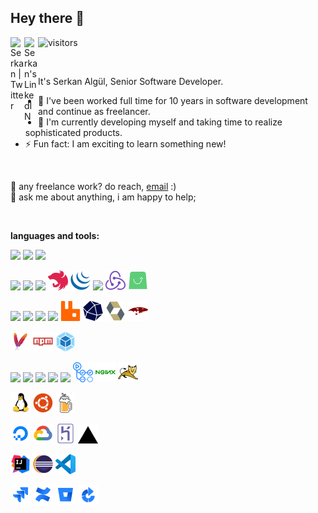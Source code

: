 <!--
**serkanalgl/serkanalgl** is a ✨ _special_ ✨ repository because its `README.md` (this file) appears on your GitHub profile. -->

## Hey there 👋
<a href="https://twitter.com/0xSerkan">
  <img align="left" alt="Serkan | Twitter" width="22px" src="https://raw.githubusercontent.com/peterthehan/peterthehan/master/assets/twitter.svg" />
</a>
<a href="https://www.linkedin.com/in/serkanalgul/">
  <img align="left" alt="Serkan's LinkedIN" width="22px" src="https://raw.githubusercontent.com/peterthehan/peterthehan/master/assets/linkedin.svg" />
</a>

![visitors](https://visitor-badge.lithub.cc/badge?page_id=serkanalgl.serkanalgl&left_color=red&right_color=green)

<br />

It's Serkan Algül, Senior Software Developer.

- 👷 I've been worked full time for 10 years in software development and continue as freelancer.
- 🌱 I'm currently developing myself and taking time to realize sophisticated products.
-  ⚡ Fun fact: I am exciting to learn something new!

<br />

💼 any freelance work? do reach, [email](mailto:serkanalgl@gmail.com) :)<br>
💬 ask me about anything, i am happy to help;

<br />

**languages and tools:**  

<code><img height="45" src="https://cdn.jsdelivr.net/gh/devicons/devicon/icons/java/java-original.svg"></code>
<code><img height="45" src="https://cdn.jsdelivr.net/gh/devicons/devicon/icons/javascript/javascript-original.svg"></code>
<code><img height="45" src="https://cdn.jsdelivr.net/gh/devicons/devicon/icons/solidity/solidity-original.svg"></code>

<code><img height="45" src="https://cdn.jsdelivr.net/gh/devicons/devicon/icons/spring/spring-original.svg"></code>
<code><img height="45" src="https://cdn.jsdelivr.net/gh/devicons/devicon/icons/nodejs/nodejs-original.svg"></code>
<code><img height="45" src="https://cdn.jsdelivr.net/gh/devicons/devicon/icons/express/express-original.svg"></code>
<code><img height="32" src="https://github.com/devicons/devicon/blob/develop/icons/nestjs/nestjs-plain.svg"></code>
<code><img height="32" src="https://github.com/devicons/devicon/blob/develop/icons/jquery/jquery-original.svg"></code>
<code><img height="45" src="https://cdn.jsdelivr.net/gh/devicons/devicon/icons/react/react-original.svg"></code>
<code><img height="32" src="https://github.com/devicons/devicon/blob/develop/icons/redux/redux-original.svg"></code>
<code><img height="32" src="https://github.com/devicons/devicon/blob/develop/icons/vuestorefront/vuestorefront-original.svg"></code>


<code><img height="32" src="https://cdn.jsdelivr.net/gh/devicons/devicon/icons/mongodb/mongodb-original.svg"></code>
<code><img height="32" src="https://cdn.jsdelivr.net/gh/devicons/devicon/icons/postgresql/postgresql-original.svg"></code>
<code><img height="32" src="https://cdn.jsdelivr.net/gh/devicons/devicon/icons/mysql/mysql-original.svg"></code>
<code><img height="32" src="https://cdn.jsdelivr.net/gh/devicons/devicon/icons/redis/redis-original.svg"></code>
<code><img height="32" src="https://github.com/devicons/devicon/blob/develop/icons/rabbitmq/rabbitmq-original.svg"></code>
<code><img height="32" src="https://github.com/devicons/devicon/blob/develop/icons/influxdb/influxdb-original.svg"></code>
<code><img height="32" src="https://github.com/devicons/devicon/blob/develop/icons/hibernate/hibernate-original.svg"></code>
<code><img height="32" src="https://github.com/devicons/devicon/blob/develop/icons/mongoose/mongoose-original.svg"></code>

<code><img height="32" src="https://github.com/devicons/devicon/blob/develop/icons/maven/maven-original.svg"></code>
<code><img height="32" src="https://github.com/devicons/devicon/blob/develop/icons/npm/npm-original-wordmark.svg"></code>
<code><img height="32" src="https://github.com/devicons/devicon/blob/develop/icons/webpack/webpack-original.svg"></code>

<code><img height="32" src="https://cdn.jsdelivr.net/gh/devicons/devicon/icons/git/git-original.svg"></code>
<code><img height="32" src="https://cdn.jsdelivr.net/gh/devicons/devicon/icons/subversion/subversion-original.svg"></code>
<code><img height="32" src="https://cdn.jsdelivr.net/gh/devicons/devicon/icons/jenkins/jenkins-original.svg"></code>
<code><img height="32" src="https://cdn.jsdelivr.net/gh/devicons/devicon/icons/kubernetes/kubernetes-plain.svg"></code>
<code><img height="32" src="https://cdn.jsdelivr.net/gh/devicons/devicon/icons/docker/docker-original.svg"></code>
<code><img height="32" src="https://github.com/devicons/devicon/blob/develop/icons/githubactions/githubactions-original.svg"></code>
<code><img height="32" src="https://github.com/devicons/devicon/blob/develop/icons/nginx/nginx-original.svg"></code>
<code><img height="32" src="https://github.com/devicons/devicon/blob/develop/icons/tomcat/tomcat-original.svg"></code>


<code><img height="32" src="https://github.com/devicons/devicon/blob/develop/icons/linux/linux-original.svg"></code>
<code><img height="32" src="https://github.com/devicons/devicon/blob/develop/icons/ubuntu/ubuntu-plain.svg"></code>
<code><img height="32" src="https://github.com/devicons/devicon/blob/develop/icons/homebrew/homebrew-original.svg"></code>

<code><img height="32" src="https://github.com/devicons/devicon/blob/develop/icons/digitalocean/digitalocean-original.svg"></code>
<code><img height="32" src="https://github.com/devicons/devicon/blob/develop/icons/googlecloud/googlecloud-original.svg"></code>
<code><img height="32" src="https://github.com/devicons/devicon/blob/develop/icons/heroku/heroku-original.svg"></code>
<code><img height="32" src="https://github.com/devicons/devicon/blob/develop/icons/vercel/vercel-original.svg"></code>

<code><img height="32" src="https://github.com/devicons/devicon/blob/develop/icons/intellij/intellij-original.svg"></code>
<code><img height="32" src="https://github.com/devicons/devicon/blob/develop/icons/eclipse/eclipse-original.svg"></code>
<code><img height="32" src="https://github.com/devicons/devicon/blob/develop/icons/vscode/vscode-original.svg"></code>

<code><img height="32" src="https://github.com/devicons/devicon/blob/develop/icons/jira/jira-original.svg"></code>
<code><img height="32" src="https://github.com/devicons/devicon/blob/develop/icons/confluence/confluence-original.svg"></code>
<code><img height="32" src="https://github.com/devicons/devicon/blob/develop/icons/bitbucket/bitbucket-original.svg"></code>
<code><img height="32" src="https://github.com/devicons/devicon/blob/develop/icons/bamboo/bamboo-original.svg"></code>

